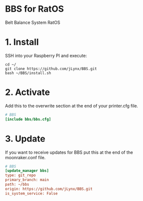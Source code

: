 # BBS for RatOS
Belt Balance System RatOS

# 1. Install
SSH into your Raspberry PI and execute:
```
cd ~/
git clone https://github.com/jLynx/BBS.git
bash ~/BBS/install.sh
```

# 2. Activate
Add this to the overwrite section at the end of your printer.cfg file.
```ini
# BBS
[include bbs/bbs.cfg]
```
# 3. Update
If you want to receive updates for BBS put this at the end of the moonraker.conf file.
```ini
# BBS
[update_manager bbs]
type: git_repo
primary_branch: main
path: ~/bbs
origin: https://github.com/jLynx/BBS.git
is_system_service: False
```